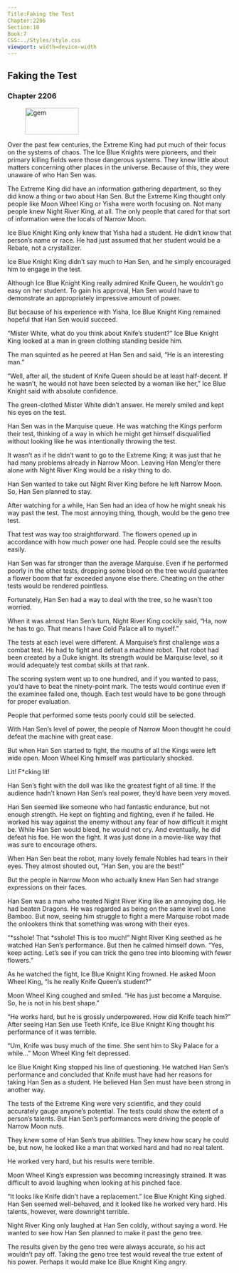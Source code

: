 ```yaml
---
Title:Faking the Test 
Chapter:2206 
Section:10 
Book:7 
CSS:../Styles/style.css 
viewport: width=device-width
---
```

  
## Faking the Test
### Chapter 2206
  
<figure>
	<img src="../Images/gem.gif" alt="gem" id="gem" width="120" height="60" />
</figure>
  

  
Over the past few centuries, the Extreme King had put much of their focus on the systems of chaos. The Ice Blue Knights were pioneers, and their primary killing fields were those dangerous systems. They knew little about matters concerning other places in the universe. Because of this, they were unaware of who Han Sen was.

The Extreme King did have an information gathering department, so they did know a thing or two about Han Sen. But the Extreme King thought only people like Moon Wheel King or Yisha were worth focusing on. Not many people knew Night River King, at all. The only people that cared for that sort of information were the locals of Narrow Moon.

Ice Blue Knight King only knew that Yisha had a student. He didn’t know that person’s name or race. He had just assumed that her student would be a Rebate, not a crystallizer.

Ice Blue Knight King didn’t say much to Han Sen, and he simply encouraged him to engage in the test.

Although Ice Blue Knight King really admired Knife Queen, he wouldn’t go easy on her student. To gain his approval, Han Sen would have to demonstrate an appropriately impressive amount of power.

But because of his experience with Yisha, Ice Blue Knight King remained hopeful that Han Sen would succeed.

“Mister White, what do you think about Knife’s student?” Ice Blue Knight King looked at a man in green clothing standing beside him.

The man squinted as he peered at Han Sen and said, “He is an interesting man.”

“Well, after all, the student of Knife Queen should be at least half-decent. If he wasn’t, he would not have been selected by a woman like her,” Ice Blue Knight said with absolute confidence.

The green-clothed Mister White didn’t answer. He merely smiled and kept his eyes on the test.

Han Sen was in the Marquise queue. He was watching the Kings perform their test, thinking of a way in which he might get himself disqualified without looking like he was intentionally throwing the test.

It wasn’t as if he didn’t want to go to the Extreme King; it was just that he had many problems already in Narrow Moon. Leaving Han Meng’er there alone with Night River King would be a risky thing to do.

Han Sen wanted to take out Night River King before he left Narrow Moon. So, Han Sen planned to stay.

After watching for a while, Han Sen had an idea of how he might sneak his way past the test. The most annoying thing, though, would be the geno tree test.

That test was way too straightforward. The flowers opened up in accordance with how much power one had. People could see the results easily.

Han Sen was far stronger than the average Marquise. Even if he performed poorly in the other tests, dropping some blood on the tree would guarantee a flower boom that far exceeded anyone else there. Cheating on the other tests would be rendered pointless.

Fortunately, Han Sen had a way to deal with the tree, so he wasn’t too worried.

When it was almost Han Sen’s turn, Night River King cockily said, “Ha, now he has to go. That means I have Cold Palace all to myself.”

The tests at each level were different. A Marquise’s first challenge was a combat test. He had to fight and defeat a machine robot. That robot had been created by a Duke knight. Its strength would be Marquise level, so it would adequately test combat skills at that rank.

The scoring system went up to one hundred, and if you wanted to pass, you’d have to beat the ninety-point mark. The tests would continue even if the examinee failed one, though. Each test would have to be gone through for proper evaluation.

People that performed some tests poorly could still be selected.

With Han Sen’s level of power, the people of Narrow Moon thought he could defeat the machine with great ease.

But when Han Sen started to fight, the mouths of all the Kings were left wide open. Moon Wheel King himself was particularly shocked.

Lit! F*cking lit!

Han Sen’s fight with the doll was like the greatest fight of all time. If the audience hadn’t known Han Sen’s real power, they’d have been very moved.

Han Sen seemed like someone who had fantastic endurance, but not enough strength. He kept on fighting and fighting, even if he failed. He worked his way against the enemy without any fear of how difficult it might be. While Han Sen would bleed, he would not cry. And eventually, he did defeat his foe. He won the fight. It was just done in a movie-like way that was sure to encourage others.

When Han Sen beat the robot, many lovely female Nobles had tears in their eyes. They almost shouted out, “Han Sen, you are the best!”

But the people in Narrow Moon who actually knew Han Sen had strange expressions on their faces.

Han Sen was a man who treated Night River King like an annoying dog. He had beaten Dragons. He was regarded as being on the same level as Lone Bamboo. But now, seeing him struggle to fight a mere Marquise robot made the onlookers think that something was wrong with their eyes.

“*sshole! That *sshole! This is too much!” Night River King seethed as he watched Han Sen’s performance. But then he calmed himself down. “Yes, keep acting. Let’s see if you can trick the geno tree into blooming with fewer flowers.”

As he watched the fight, Ice Blue Knight King frowned. He asked Moon Wheel King, “Is he really Knife Queen’s student?”

Moon Wheel King coughed and smiled. “He has just become a Marquise. So, he is not in his best shape.”

“He works hard, but he is grossly underpowered. How did Knife teach him?” After seeing Han Sen use Teeth Knife, Ice Blue Knight King thought his performance of it was terrible.

“Um, Knife was busy much of the time. She sent him to Sky Palace for a while…” Moon Wheel King felt depressed.

Ice Blue Knight King stopped his line of questioning. He watched Han Sen’s performance and concluded that Knife must have had her reasons for taking Han Sen as a student. He believed Han Sen must have been strong in another way.

The tests of the Extreme King were very scientific, and they could accurately gauge anyone’s potential. The tests could show the extent of a person’s talents. But Han Sen’s performances were driving the people of Narrow Moon nuts.

They knew some of Han Sen’s true abilities. They knew how scary he could be, but now, he looked like a man that worked hard and had no real talent.

He worked very hard, but his results were terrible.

Moon Wheel King’s expression was becoming increasingly strained. It was difficult to avoid laughing when looking at his pinched face.

“It looks like Knife didn’t have a replacement.” Ice Blue Knight King sighed. Han Sen seemed well-behaved, and it looked like he worked very hard. His talents, however, were downright terrible.

Night River King only laughed at Han Sen coldly, without saying a word. He wanted to see how Han Sen planned to make it past the geno tree.

The results given by the geno tree were always accurate, so his act wouldn’t pay off. Taking the geno tree test would reveal the true extent of his power. Perhaps it would make Ice Blue Knight King angry.